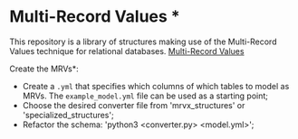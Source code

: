 # Multi-Record Values *

This repository is a library of structures making use of the Multi-Record Values technique for relational databases.
[Multi-Record Values](https://github.com/nuno-faria/mrv)

Create the MRVs*:
- Create a `.yml` that specifies which columns of which tables to model as MRVs. The `example_model.yml` file can be used as a starting point;
- Choose the desired converter file from 'mrvx_structures' or 'specialized_structures';
- Refactor the schema: 'python3 <converter.py> <model.yml>';
